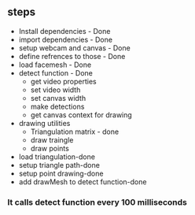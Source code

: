 ## steps

- Install dependencies - Done
- import dependencies - Done
- setup webcam and canvas - Done
- define refrences to those - Done
- load facemesh - Done
- detect function - Done
    - get video properties    
    - set video width
    - set canvas width
    - make detections
    - get canvas context for drawing
- drawing utilities
    - Triangulation matrix - done
    - draw traingle
    - draw points
- load triangulation-done
- setup triangle path-done
- setup point drawing-done
- add drawMesh to detect  function-done


### It calls detect function every 100 milliseconds